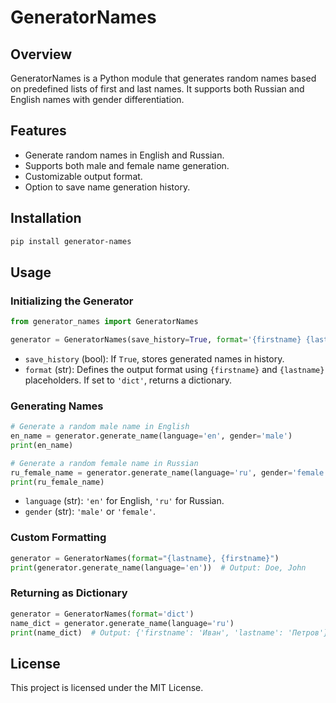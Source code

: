 # GeneratorNames

## Overview
GeneratorNames is a Python module that generates random names based on predefined lists of first and last names. It supports both Russian and English names with gender differentiation.

## Features
- Generate random names in English and Russian.
- Supports both male and female name generation.
- Customizable output format.
- Option to save name generation history.

## Installation
```sh
pip install generator-names
```

## Usage
### Initializing the Generator
```python
from generator_names import GeneratorNames

generator = GeneratorNames(save_history=True, format='{firstname} {lastname}')
```
- `save_history` (bool): If `True`, stores generated names in history.
- `format` (str): Defines the output format using `{firstname}` and `{lastname}` placeholders. If set to `'dict'`, returns a dictionary.

### Generating Names
```python
# Generate a random male name in English
en_name = generator.generate_name(language='en', gender='male')
print(en_name)

# Generate a random female name in Russian
ru_female_name = generator.generate_name(language='ru', gender='female')
print(ru_female_name)
```
- `language` (str): `'en'` for English, `'ru'` for Russian.
- `gender` (str): `'male'` or `'female'`.

### Custom Formatting
```python
generator = GeneratorNames(format="{lastname}, {firstname}")
print(generator.generate_name(language='en'))  # Output: Doe, John
```

### Returning as Dictionary
```python
generator = GeneratorNames(format='dict')
name_dict = generator.generate_name(language='ru')
print(name_dict)  # Output: {'firstname': 'Иван', 'lastname': 'Петров'}
```

## License
This project is licensed under the MIT License.
